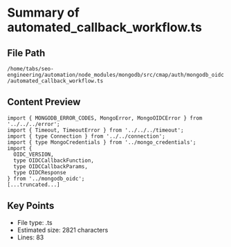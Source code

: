 # Summary of automated_callback_workflow.ts
  
## File Path
`/home/tabs/seo-engineering/automation/node_modules/mongodb/src/cmap/auth/mongodb_oidc/automated_callback_workflow.ts`

## Content Preview
```
import { MONGODB_ERROR_CODES, MongoError, MongoOIDCError } from '../../../error';
import { Timeout, TimeoutError } from '../../../timeout';
import { type Connection } from '../../connection';
import { type MongoCredentials } from '../mongo_credentials';
import {
  OIDC_VERSION,
  type OIDCCallbackFunction,
  type OIDCCallbackParams,
  type OIDCResponse
} from '../mongodb_oidc';
[...truncated...]
```

## Key Points
- File type: .ts
- Estimated size: 2821 characters
- Lines: 83
